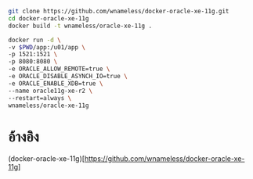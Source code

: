 ```bash
git clone https://github.com/wnameless/docker-oracle-xe-11g.git
cd docker-oracle-xe-11g
docker build -t wnameless/oracle-xe-11g .

docker run -d \
-v $PWD/app:/u01/app \
-p 1521:1521 \
-p 8080:8080 \
-e ORACLE_ALLOW_REMOTE=true \
-e ORACLE_DISABLE_ASYNCH_IO=true \
-e ORACLE_ENABLE_XDB=true \
--name oracle11g-xe-r2 \
--restart=always \
wnameless/oracle-xe-11g
```

# อ้างอิง
(docker-oracle-xe-11g)[https://github.com/wnameless/docker-oracle-xe-11g]
